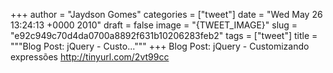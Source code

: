 
+++
author = "Jaydson Gomes"
categories = ["tweet"]
date = "Wed May 26 13:24:13 +0000 2010"
draft = false
image = "{TWEET_IMAGE}"
slug = "e92c949c70d4da0700a8892f631b10206283feb2"
tags = ["tweet"]
title = """Blog Post: jQuery - Custo..."""
+++
Blog Post: jQuery - Customizando expressões http://tinyurl.com/2vt99cc
